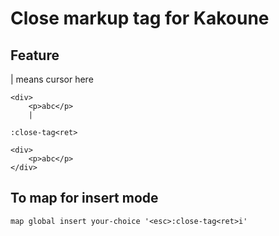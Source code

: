 # Close markup tag for Kakoune

## Feature
| means cursor here
```
<div>
	<p>abc</p>
	|
```
`:close-tag<ret>`
```
<div>
	<p>abc</p>
</div>
```

## To map for insert mode
```
map global insert your-choice '<esc>:close-tag<ret>i'
```
